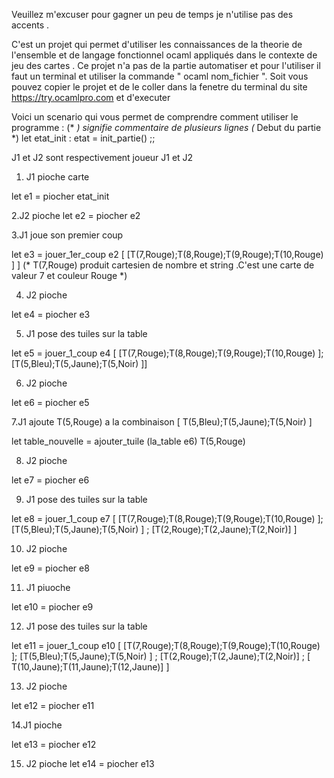 Veuillez m'excuser pour gagner un peu de temps je n'utilise pas des accents .

C'est un projet qui permet d'utiliser les connaissances de la theorie de l'ensemble et de langage fonctionnel ocaml appliqués dans le contexte de jeu des cartes . 
Ce projet n'a pas de la partie automatiser et pour l'utiliser il faut un terminal et utiliser la commande " ocaml nom_fichier ". Soit vous pouvez copier le projet et de le coller dans la fenetre du terminal du site https://try.ocamlpro.com et d'executer 

Voici un scenario qui vous permet de comprendre comment utiliser le programme :
(* *) signifie commentaire de plusieurs lignes 
(* Debut du partie *)
 let etat_init : etat = init_partie() ;;

J1 et J2 sont respectivement joueur J1 et J2 
1. J1 pioche carte 

let e1 = piocher etat_init

2.J2 pioche
let e2 = piocher e2 

3.J1 joue son premier coup 

let e3 = jouer_1er_coup e2 [ [T(7,Rouge);T(8,Rouge);T(9,Rouge);T(10,Rouge) ] ]  (* T(7,Rouge) produit cartesien de nombre et string .C'est une carte de valeur 7 et couleur Rouge *)

4. J2 pioche 

let e4 = piocher e3 

5. J1 pose des tuiles sur la table 

let e5 = jouer_1_coup e4 [ [T(7,Rouge);T(8,Rouge);T(9,Rouge);T(10,Rouge) ];
							[T(5,Bleu);T(5,Jaune);T(5,Noir) ]] 

6. J2 pioche 

let e6 = piocher e5

7.J1 ajoute T(5,Rouge) a la combinaison [ T(5,Bleu);T(5,Jaune);T(5,Noir) ]

let table_nouvelle = ajouter_tuile (la_table e6) T(5,Rouge) 

8. J2 pioche 

let e7 = piocher e6

9. J1  pose des tuiles sur la table 

let e8 = jouer_1_coup e7 [ [T(7,Rouge);T(8,Rouge);T(9,Rouge);T(10,Rouge) ];
							[T(5,Bleu);T(5,Jaune);T(5,Noir) ] ;
							[T(2,Rouge);T(2,Jaune);T(2,Noir)] ] 
							
10. J2 pioche

let e9 = piocher e8

11. J1 piuoche

let e10 = piocher e9

12. J1  pose des tuiles sur la table 							

let e11 = jouer_1_coup e10 [ [T(7,Rouge);T(8,Rouge);T(9,Rouge);T(10,Rouge) ];
							[T(5,Bleu);T(5,Jaune);T(5,Noir) ] ;
							[T(2,Rouge);T(2,Jaune);T(2,Noir)] ;
							[ T(10,Jaune);T(11,Jaune);T(12,Jaune)] ]
							
13. J2 pioche 

let e12 = piocher e11

14.J1 pioche 

let e13 = piocher e12

15. J2 pioche 
let e14 = piocher e13
 
 

